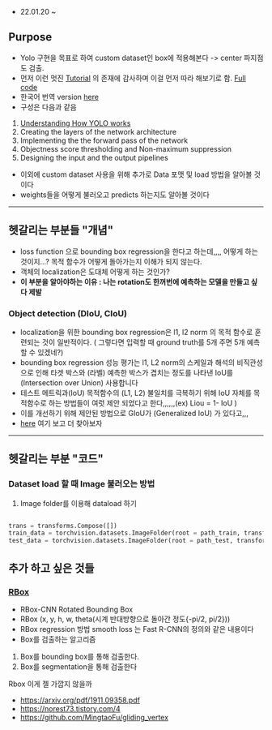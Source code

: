 - 22.01.20 ~ 
## Purpose
- Yolo 구현을 목표로 하여 custom dataset인 box에 적용해본다 -> center 파지점도 검출.
- 먼저 이런 멋진 [Tutorial](https://blog.paperspace.com/how-to-implement-a-yolo-object-detector-in-pytorch/) 의 존재에 감사하며 이걸 먼저 따라 해보기로 함. [Full code](https://github.com/ayooshkathuria/YOLO_v3_tutorial_from_scratch)
- 한국어 번역 version [here](https://deep-learning-study.tistory.com/411)
- 구성은 다음과 같음 
1. [Understanding How YOLO works](https://github.com/ChaeChae0505/Pytorch/blob/main/Miniproject/220120/1.UnderstandYOLO.md)
2. Creating the layers of the network architecture
3. Implementing the the forward pass of the network
4. Objectness score thresholding and Non-maximum suppression
5. Designing the input and the output pipelines
- 이외에 custom dataset 사용을 위해 추가로 Data 포맷 및 load 방법을 알아볼 것이다
- weights들을 어떻게 불러오고 predicts 하는지도 알아볼 것이다



---
## 헷갈리는 부분들 "개념"
- loss function 으로 bounding box regression을 한다고 하는데,,,, 어떻게 하는 것이지...? 목적 함수가 어떻게 돌아가는지 이해가 되지 않는다.
- 객체의 localization은 도대체 어떻게 하는 것인가?
- **이 부분을 알아야하는 이유 : 나는 rotation도 한꺼번에 예측하는 모델을 만들고 싶다 제발**

### Object detection (DIoU, CIoU)
- localization을 위한 bounding box regression은 l1, l2 norm 의 목적 함수로 훈련되는 것이 일반적이다. ( 그렇다면 입력할 때 ground truth를 5개 주면 5개 예측할 수 있겠네?) 
- bounding box regression 성능 평가는 l1, L2 norm의 스케일과 해석의 비직관성으로 인해 타겟 박스와 (라벨) 예측한 박스가 겹치는 정도를 나타낸 IoU를 (Intersection over Union) 사용합니다 
- 테스트 메트릭과(IoU) 목적함수의 (L1, L2) 불일치를 극복하기 위해 IoU 자체를 목적함수로 하는 방법들이 여럿 제안 되었다고 한다,,,,,,(ex) Liou = 1- IoU )
- 이를 개선하기 위해 제안된 방법으로 GIoU가 (Generalized IoU) 가 있다고,,,
- [here](https://hongl.tistory.com/215) 여기 보고 더 찾아보자
---

## 헷갈리는 부분 "코드"
### Dataset load 할 때 Image 불러오는 방법
1. Image folder를 이용해 dataload 하기
```python

trans = transforms.Compose([])
train_data = torchvision.datasets.ImageFolder(root = path_train, transform = trans)
test_data = torchvision.datasets.ImageFolder(root = path_test, transform = trans)

```


## 추가 하고 싶은 것들
### [RBox](https://dl.acm.org/doi/pdf/10.1145/3274895.3274915)
- RBox-CNN Rotated Bounding Box
- RBox (x, y, h, w, theta(시계 반대방향으로 돌아간 정도{-pi/2, pi/2})) 
- RBox regression 방법 smooth loss 는 Fast R-CNN의 정의와 같은 내용이다
- Box를 검출하는 알고리즘 
1. Box를 bounding box를 통해 검출한다.
2. Box를 segmentation을 통해 검출한다


Rbox 이게 젤 가깝지 않을까
- https://arxiv.org/pdf/1911.09358.pdf
- https://norest73.tistory.com/4
- https://github.com/MingtaoFu/gliding_vertex

